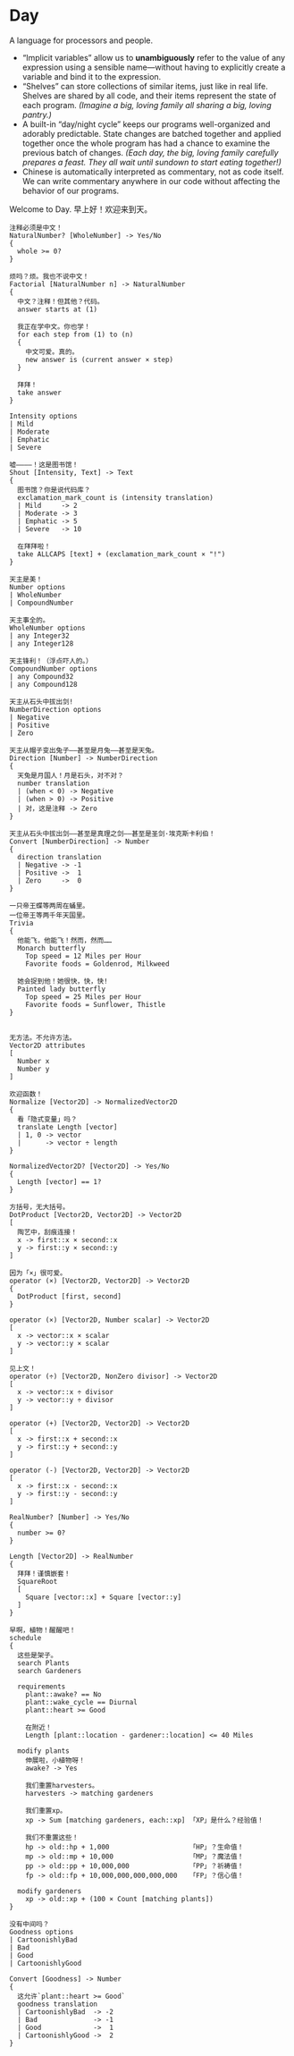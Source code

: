 Day 
======

A language for processors and people.

* “Implicit variables” allow us to **unambiguously** refer to the value of any expression using a sensible name—without having to explicitly create a variable and bind it to the expression.
* “Shelves” can store collections of similar items, just like in real life. Shelves are shared by all code, and their items represent the state of each program. _(Imagine a big, loving family all sharing a big, loving pantry.)_
* A built-in “day/night cycle” keeps our programs well-organized and adorably predictable. State changes are batched together and applied together once the whole program has had a chance to examine the previous batch of changes. _(Each day, the big, loving family carefully prepares a feast. They all wait until sundown to start eating together!)_
* Chinese is automatically interpreted as commentary, not as code itself. We can write commentary anywhere in our code without affecting the behavior of our programs.

Welcome to Day. 早上好！欢迎来到天。

```Day
注释必须是中文！
NaturalNumber? [WholeNumber] -> Yes/No
{
  whole >= 0?
}

烦吗？烦。我也不说中文！
Factorial [NaturalNumber n] -> NaturalNumber
{
  中文？注释！但其他？代码。
  answer starts at (1)

  我正在学中文。你也学！
  for each step from (1) to (n)
  {
    中文可爱。真的。
    new answer is (current answer × step)
  }

  拜拜！
  take answer
}

Intensity options
| Mild
| Moderate
| Emphatic
| Severe

嘘————！这是图书馆！
Shout [Intensity, Text] -> Text
{
  图书馆？你是说代码库？
  exclamation_mark_count is (intensity translation)
  | Mild     -> 2
  | Moderate -> 3
  | Emphatic -> 5
  | Severe   -> 10

  在拜拜啦！
  take ALLCAPS [text] + (exclamation_mark_count × "!")
}
```

```Day
天主是美！
Number options
| WholeNumber
| CompoundNumber

天主事全的。
WholeNumber options
| any Integer32
| any Integer128

天主锋利！（浮点吓人的。）
CompoundNumber options
| any Compound32
| any Compound128

天主从石头中拔出剑!
NumberDirection options
| Negative
| Positive
| Zero

天主从帽子变出兔子——甚至是月兔——甚至是天兔。
Direction [Number] -> NumberDirection
{
  天兔是月国人！月是石头，对不对？
  number translation
  | (when < 0) -> Negative
  | (when > 0) -> Positive
  | 对，这是注释 -> Zero
}

天主从石头中拔出剑——甚至是真理之剑——甚至是圣剑·埃克斯卡利伯！
Convert [NumberDirection] -> Number
{
  direction translation
  | Negative -> -1
  | Positive ->  1
  | Zero     ->  0
}
```

```Day
一只帝王蝶等两周在蛹里。
一位帝王等两千年天国里。
Trivia
{
  他能飞，他能飞！然而，然而……
  Monarch butterfly
    Top speed = 12 Miles per Hour
    Favorite foods = Goldenrod, Milkweed
      
  她会捉到他！她很快，快，快!
  Painted lady butterfly
    Top speed = 25 Miles per Hour
    Favorite foods = Sunflower, Thistle
}
```

```Day

无方法。不允许方法。
Vector2D attributes
[
  Number x
  Number y
]

欢迎函数！
Normalize [Vector2D] -> NormalizedVector2D
{
  看「隐式变量」吗？
  translate Length [vector]
  | 1, 0 -> vector
  |      -> vector ÷ length
}

NormalizedVector2D? [Vector2D] -> Yes/No
{
  Length [vector] == 1?
}

方括号，无大括号。
DotProduct [Vector2D, Vector2D] -> Vector2D
[
  陶艺中，刮痕连接！
  x -> first::x × second::x
  y -> first::y × second::y
]

因为「×」很可爱。
operator (×) [Vector2D, Vector2D] -> Vector2D
{
  DotProduct [first, second]
}

operator (×) [Vector2D, Number scalar] -> Vector2D
[
  x -> vector::x × scalar
  y -> vector::y × scalar
]

见上文！
operator (÷) [Vector2D, NonZero divisor] -> Vector2D
[
  x -> vector::x ÷ divisor
  y -> vector::y ÷ divisor
]

operator (+) [Vector2D, Vector2D] -> Vector2D
[
  x -> first::x + second::x
  y -> first::y + second::y
]

operator (-) [Vector2D, Vector2D] -> Vector2D
[
  x -> first::x - second::x
  y -> first::y - second::y
]

RealNumber? [Number] -> Yes/No
{
  number >= 0?
}

Length [Vector2D] -> RealNumber
{
  拜拜！谨慎嵌套！
  SquareRoot
  [
    Square [vector::x] + Square [vector::y]
  ]
}
```

```Day
早啊，植物！醒醒吧！
schedule
{
  这些是架子。
  search Plants
  search Gardeners
  
  requirements
    plant::awake? == No
    plant::wake_cycle == Diurnal
    plant::heart >= Good

    在附近！
    Length [plant::location - gardener::location] <= 40 Miles
  
  modify plants
    伸展啦，小植物呀！
    awake? -> Yes
    
    我们重置harvesters。
    harvesters -> matching gardeners
    
    我们重置xp。
    xp -> Sum [matching gardeners, each::xp] 「XP」是什么？经验值！
  
    我们不重置这些！
    hp -> old::hp + 1,000                    「HP」？生命值！
    mp -> old::mp + 10,000                   「MP」？魔法值！
    pp -> old::pp + 10,000,000               「PP」？祈祷值！
    fp -> old::fp + 10,000,000,000,000,000   「FP」？信心值！
    
  modify gardeners
    xp -> old::xp + (100 × Count [matching plants])
}
```

```Day
没有中间吗？
Goodness options
| CartoonishlyBad
| Bad
| Good
| CartoonishlyGood

Convert [Goodness] -> Number
{
  这允许`plant::heart >= Good`
  goodness translation
  | CartoonishlyBad  -> -2
  | Bad              -> -1
  | Good             ->  1
  | CartoonishlyGood ->  2  
}
```
